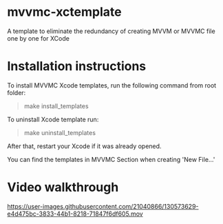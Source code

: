 # mvvmc-xctemplate
A template to eliminate the redundancy of creating MVVM or MVVMC file one by one for XCode

# Installation instructions

To install MVVMC Xcode templates, run the following command from root folder:

> make install_templates

To uninstall Xcode template run:

> make uninstall_templates

After that, restart your Xcode if it was already opened.

You can find the templates in MVVMC Section when creating 'New File...'

# Video walkthrough
https://user-images.githubusercontent.com/21040866/130573629-e4d475bc-3833-44b1-8218-71847f6df605.mov

